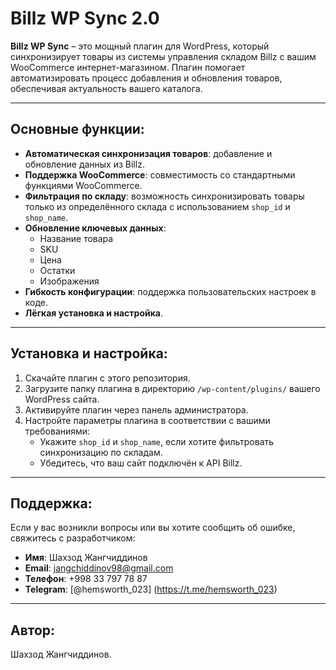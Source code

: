

# Billz WP Sync 2.0

**Billz WP Sync** – это мощный плагин для WordPress, который синхронизирует товары из системы управления складом Billz с вашим WooCommerce интернет-магазином. Плагин помогает автоматизировать процесс добавления и обновления товаров, обеспечивая актуальность вашего каталога.

---

## Основные функции:
- **Автоматическая синхронизация товаров**: добавление и обновление данных из Billz.
- **Поддержка WooCommerce**: совместимость со стандартными функциями WooCommerce.
- **Фильтрация по складу**: возможность синхронизировать товары только из определённого склада с использованием `shop_id` и `shop_name`.
- **Обновление ключевых данных**:
  - Название товара
  - SKU
  - Цена
  - Остатки
  - Изображения
- **Гибкость конфигурации**: поддержка пользовательских настроек в коде.
- **Лёгкая установка и настройка**.

---

## Установка и настройка:
1. Скачайте плагин с этого репозитория.
2. Загрузите папку плагина в директорию `/wp-content/plugins/` вашего WordPress сайта.
3. Активируйте плагин через панель администратора.
4. Настройте параметры плагина в соответствии с вашими требованиями:
   - Укажите `shop_id` и `shop_name`, если хотите фильтровать синхронизацию по складам.
   - Убедитесь, что ваш сайт подключён к API Billz.

---

## Поддержка:
Если у вас возникли вопросы или вы хотите сообщить об ошибке, свяжитесь с разработчиком:

- **Имя**: Шахзод Жангчиддинов
- **Email**: jangchiddinov98@gmail.com
- **Телефон**: +998 33 797 78 87
- **Telegram**: [@hemsworth_023]   (https://t.me/hemsworth_023)

---

## Автор:
Шахзод Жангчиддинов.
